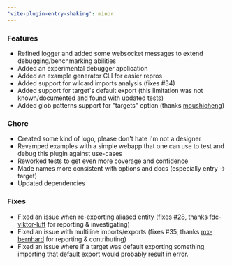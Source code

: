 ```yaml
---
'vite-plugin-entry-shaking': minor
---
```


### Features

- Refined logger and added some websocket messages to extend debugging/benchmarking abilities
- Added an experimental debugger application
- Added an example generator CLI for easier repros
- Added support for wilcard imports analysis (fixes #34)
- Added support for target's default export (this limitation was not known/documented and found with
  updated tests)
- Added glob patterns support for "targets" option (thanks
  [moushicheng](https://github.com/moushicheng))

### Chore

- Created some kind of logo, please don't hate I'm not a designer
- Revamped examples with a simple webapp that one can use to test and debug this plugin against
  use-cases
- Reworked tests to get even more coverage and confidence
- Made names more consistent with options and docs (especially entry -> target)
- Updated dependencies

### Fixes

- Fixed an issue when re-exporting aliased entity (fixes #28, thanks
  [fdc-viktor-luft](https://github.com/fdc-viktor-luft) for reporting & investigating)
- Fixed an issue with multiline imports/exports (fixes #35, thanks
  [mx-bernhard](https://github.com/mx-bernhard) for reporting & contributing)
- Fixed an issue where if a target was default exporting something, importing that default export
  would probably result in error.
